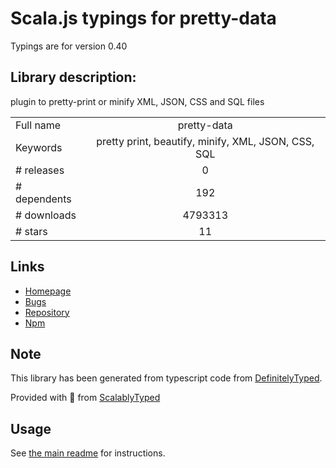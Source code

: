 
# Scala.js typings for pretty-data

Typings are for version 0.40

## Library description:
plugin to pretty-print or minify XML, JSON, CSS and SQL files

|                    |                 |
| ------------------ | :-------------: |
| Full name          | pretty-data |
| Keywords           | pretty print, beautify, minify, XML, JSON, CSS, SQL |
| # releases         | 0 |
| # dependents       | 192 |
| # downloads        | 4793313 |
| # stars            | 11 |

## Links
- [Homepage](https://github.com/vkiryukhin/pretty-data#readme)
- [Bugs](https://github.com/vkiryukhin/pretty-data/issues)
- [Repository](https://github.com/vkiryukhin/pretty-data)
- [Npm](https://www.npmjs.com/package/pretty-data)
    


## Note
This library has been generated from typescript code from [DefinitelyTyped](https://definitelytyped.org).

Provided with :purple_heart: from [ScalablyTyped](https://github.com/oyvindberg/ScalablyTyped)

## Usage
See [the main readme](../../readme.md) for instructions.


